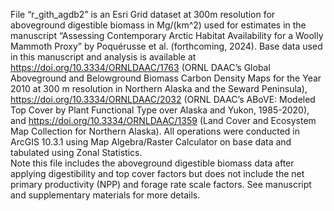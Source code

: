 File “r_gith_agdb2” is an Esri Grid dataset at 300m resolution for aboveground digestible biomass in Mg/(km^2) used for estimates in the manuscript “Assessing Contemporary Arctic Habitat Availability for a Woolly Mammoth Proxy” by Poquérusse et al. (forthcoming, 2024). 
Base data used in this manuscript and analysis is available at https://doi.org/10.3334/ORNLDAAC/1763 (ORNL DAAC’s Global Aboveground and Belowground Biomass Carbon Density Maps for the Year 2010 at 300 m resolution in Northern Alaska and the Seward Peninsula), https://doi.org/10.3334/ORNLDAAC/2032 (ORNL DAAC’s ABoVE: Modeled Top Cover by Plant Functional Type over Alaska and Yukon, 1985-2020), and https://doi.org/10.3334/ORNLDAAC/1359 (Land Cover and Ecosystem Map Collection for Northern Alaska).
All operations were conducted in ArcGIS 10.3.1 using Map Algebra/Raster Calculator on base data and tabulated using Zonal Statistics.  
Note this file includes the aboveground digestible biomass data after applying digestibility and top cover factors but does not include the net primary productivity (NPP) and forage rate scale factors. See manuscript and supplementary materials for more details. 
